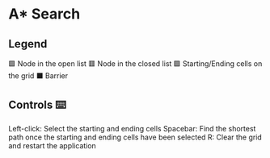 # A* Search

## Legend
:green_square: Node in the open list
:red_square: Node in the closed list
:purple_square: Starting/Ending cells on the grid
:black_large_square: Barrier

## Controls :keyboard:
Left-click: Select the starting and ending cells
Spacebar: Find the shortest path once the starting and ending cells have been selected
R: Clear the grid and restart the application